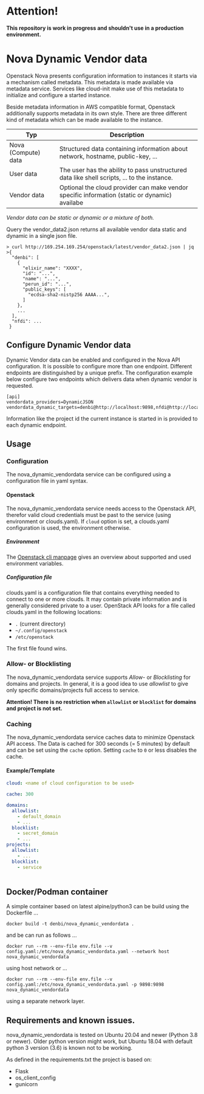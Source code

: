 # Attention! 
**This repository is work in progress and shouldn't use in a production environment.**

# Nova Dynamic Vendor data

Openstack Nova presents configuration information to instances it starts via a mechanism called metadata. 
This metadata is made available via metadata service. Services like cloud-init make use of this metadata
to initialize and configure a started instance.

Beside  metadata information in AWS compatible format, Openstack additionally supports metadata in its
own style. There are three different kind of metadata which can be made available to the instance.

| Typ | Description                                                                                   |
|-----|-----------------------------------------------------------------------------------------------|
| Nova (Compute) data | Structured data containing information about network, hostname, public-key, ...               |
| User data | The user has the ability to pass unstructured data like shell scripts, ...  to the instance.  |
| Vendor data | Optional the cloud provider can make vendor specific information (static or dynamic) availabe |

_Vendor data can be static or dynamic or a mixture of both._

Query the vendor_data2.json returns all available vendor data static and dynamic in a single json file.

```
> curl http://169.254.169.254/openstack/latest/vendor_data2.json | jq 
>{
  "denbi": [
    {
      "elixir_name": "XXXX",
      "id": "...",
      "name": "...",
      "perun_id": "...",
      "public_keys": [
        "ecdsa-sha2-nistp256 AAAA...",
      ]
    },
    ...
  ],
  "nfdi": ...
 }
```

## Configure Dynamic Vendor data

Dynamic Vendor data can be enabled and configured in the Nova API configuration. It is possible to configure more
than one endpoint. Different endpoints are distinguished by a unique prefix. The configuration example below configure
two endpoints which delivers data when dynamic vendor is requested. 
```
[api]
vendordata_providers=DynamicJSON
vendordata_dynamic_targets=denbi@http://localhost:9898,nfdi@http://localhost
```
Information like the project id the current instance is started in is provided to each dynamic endpoint.

## Usage

### Configuration

The nova_dynamic_vendordata service can be configured using a configuration file in yaml syntax.

#### Openstack 

The nova_dynamic_vendordata service needs access to the Openstack API, therefor valid cloud credentials
must be past to the service (using environment or clouds.yaml).
If `cloud` option is set, a clouds.yaml configuration is used, the environment otherwise.

##### Environment

The [Openstack cli manpage](https://docs.openstack.org/python-openstackclient/latest/cli/man/openstack.html#manpage)
gives an overview about supported and used environment variables.

##### Configuration file

clouds.yaml is a configuration file that contains everything needed to connect to one or more clouds.
It may contain private information and is generally considered private to a user. OpenStack API looks
for a file called clouds.yaml in the following locations:

- `.` (current directory)
- `~/.config/openstack`
- `/etc/openstack`

The first file found wins.

### Allow- or Blocklisting

The nova_dynamic_vendordata service supports _Allow_- or _Blocklisting_ for domains and projects. 
In general, it is a good idea to use _allowlist_ to give only specific domains/projects full access
to service. 

**Attention! There is no restriction when `allowlist` or `blocklist` for domains and project
is not set.** 

### Caching

The nova_dynamic_vendordata service caches data to minimize Openstack API access. The Data is cached for
300 seconds (= 5 minutes) by default and can be set using the `cache` option. Setting `cache` to `0` or 
less disables the cache.

#### Example/Template
```yaml
cloud: <name of cloud configuration to be used>

cache: 300 

domains:
  allowlist:
    - default_domain
    - ...
  blocklist:
    - secret_domain
    - ...
projects:
  allowlist:
    - ...
  blocklist:
    - service
    

```


## Docker/Podman container

A simple container based on latest alpine/python3 can be build using the Dockerfile ...

```shell
docker build -t denbi/nova_dynamic_vendordata .
```

and be can run as follows ...

```shell
docker run --rm --env-file env.file --v config.yaml:/etc/nova_dynamic_vendordata.yaml --network host nova_dynamic_vendordata
```
using host network or ...

```shell
docker run --rm --env-file env.file --v config.yaml:/etc/nova_dynamic_vendordata.yaml -p 9898:9898 nova_dynamic_vendordata
```
using a separate network layer.

## Requirements and known issues.
nova_dynamic_vendordata is tested on Ubuntu 20.04 and newer (Python 3.8 or newer). Older python version might work, but
Ubuntu 18.04 with default python 3 version (3.6) is known not to be working.

As defined in the requirements.txt the project is based on:

- Flask
- os_client_config
- gunicorn
